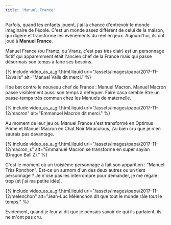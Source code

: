 ```yaml
---
title: 'Manuel France'
---
```


Parfois, quand les enfants jouent, j'ai la chance d'entrevoir le monde imaginaire de l'école. C'est un monde assez différent de celui de la maison, qui digère et transforme les événements du réel en jeux. Aujourd'hui, ils ont joué à **Manuel France**.

<!-- more -->

Manuel France (ou Frantz, ou Vranz, c'est pas très clair) est un personnage fictif qui apparemment était l'ancien chef de la France mais qui passe désormais son temps à faire ses besoins.

{% include video_as_a_gif.html.liquid
url="/assets/images/papa/2017-11-12/valls"
alt="Manuel Valls dit merci."
%}

Il se bat contre le nouveau chef de France : Manuel Macron. Manuel Macron passe visiblement aussi son temps à déféquer. Faire caca semble être un passe-temps très commun chez les Manuels de maternelle.

{% include video_as_a_gif.html.liquid
url="/assets/images/papa/2017-11-12/macron"
alt="Emmanuel Macron dit merci."
%}

Au moment de leur jeu où Manuel France s'est transformé en Optimus Prime et Manuel Macron en Chat Noir Miraculous, j'ai bien cru que je n'en saurais pas davantage.

{% include video_as_a_gif.html.liquid
url="/assets/images/papa/2017-11-12/macron_s"
alt="Emmanuel Macron se transforme en super sayian (Dragon Ball Z)."
%}

C'est le moment où un troisième personnage a fait son apparition : "Manuel Très Ronchon". Est-ce un surnom d'un des deux autres ou un tiers personnage ? Je n'ose pas les interrompre pour demander, je me régale trop (et j'ai ma petite idée).

{% include video_as_a_gif.html.liquid
url="/assets/images/papa/2017-11-12/melenchon"
alt="Jean-Luc Mélenchon dit que tout le monde râle tout le temps."
%}

Évidement, quand je leur ai dit que je pensais savoir de qui ils parlaient, ils ne m'ont pas cru.
